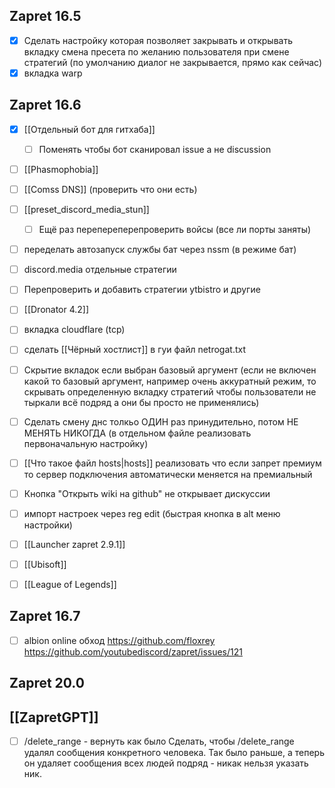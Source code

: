 
## Zapret 16.5
- [x] Сделать настройку которая позволяет закрывать и открывать вкладку смена пресета по желанию пользователя при смене стратегий (по умолчанию диалог не закрывается, прямо как сейчас)
- [x] вкладка warp

## Zapret 16.6

- [x] [[Отдельный бот для гитхаба]]
	- [ ] Поменять чтобы бот сканировал issue а не discussion  
- [ ] [[Phasmophobia]]
- [ ] [[Comss DNS]] (проверить что они есть)
- [ ] [[preset_discord_media_stun]]
	- [ ] Ещё раз перепереперепроверить войсы (все ли порты заняты)
- [ ] переделать автозапуск службы бат через nssm (в режиме бат)
- [ ] discord.media отдельные стратегии
- [ ] Перепроверить и добавить стратегии ytbistro и другие
- [ ] [[Dronator 4.2]]
- [ ] вкладка cloudflare (tcp)
- [ ] сделать [[Чёрный хостлист]] в гуи файл netrogat.txt
- [ ] Скрытие вкладок если выбран базовый аргумент (если не включен какой то базовый аргумент, например очень аккуратный режим, то скрывать определенную вкладку стратегий чтобы пользователи не тыркали всё подряд а они бы просто не применялись)
- [ ] Сделать смену днс толкьо ОДИН раз принудительно, потом НЕ МЕНЯТЬ НИКОГДА (в отдельном файле реализовать первоначальную настройку)
- [ ] [[Что такое файл hosts|hosts]] реализовать что если запрет премиум то сервер подключения автоматически меняется на премиальный
- [ ] Кнопка "Открыть wiki на github" не открывает дискуссии
- [ ] импорт настроек через reg edit (быстрая кнопка в alt меню настройки)
- [ ] [[Launcher zapret 2.9.1]]
- [ ] [[Ubisoft]]
- [ ] [[League of Legends]]


## Zapret 16.7

- [ ] albion online обход https://github.com/floxrey https://github.com/youtubediscord/zapret/issues/121

## Zapret 20.0

## [[ZapretGPT]]
- [ ] /delete_range - вернуть как было Сделать, чтобы /delete_range удалял сообщения конкретного человека. Так было раньше, а теперь он удаляет сообщения всех людей подряд - никак нельзя указать ник.